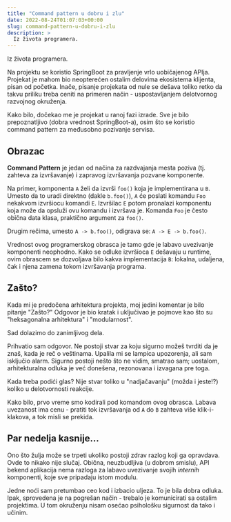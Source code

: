 ```yaml
---
title: "Command pattern u dobru i zlu"
date: 2022-08-24T01:07:03+00:00
slug: command-pattern-u-dobru-i-zlu
description: >
  Iz života programera.
---
```


Iz života programera.

Na projektu se koristio SpringBoot za pravljenje vrlo uobičajenog APIja. Projekat je mahom bio neopterećen ostalim delovima ekosistema klijenta, pisan od početka. Inače, pisanje projekata od nule se dešava toliko retko da takvu priliku treba ceniti na primeren način - uspostavljanjem delotvornog razvojnog okruženja.

Kako bilo, dočekao me je projekat u ranoj fazi izrade. Sve je bilo prepoznatljivo (dobra vrednost SpringBoot-a), osim što se koristio command pattern za međusobno pozivanje servisa.

## Obrazac

**Command Pattern** je jedan od načina za razdvajanja mesta poziva (tj. zahteva za izvršavanje) i zapravog izvršavanja pozvane komponente.

Na primer, komponenta `A` želi da izvrši `foo()` koja je implementirana u `B`. Umesto da to uradi direktno (dakle `b.foo()`), `A` će poslati komandu `Foo` nekakvom izvršiocu komandi `E`. Izvršilac `E` potom pronalazi komponentu koja može da opsluži ovu komandu i izvršava je. Komanda `Foo` je često obična data klasa, praktično argument za `foo()`.

Drugim rečima, umesto `A -> b.foo()`, odigrava se: `A -> E -> b.foo()`.

Vrednost ovog programerskog obrasca je tamo gde je labavo uvezivanje komponenti neophodno. Kako se odluke izvršioca `E` dešavaju u runtime, ovim obrascem se dozvoljava bilo kakva implementacija `B`: lokalna, udaljena, čak i njena zamena tokom izvršavanja programa.

## Zašto?

Kada mi je predočena arhitektura projekta, moj jedini komentar je bilo pitanje "Zašto?" Odgovor je bio kratak i uključivao je pojmove kao što su "heksagonalna arhitektura" i "modularnost".

Sad dolazimo do zanimljivog dela.

Prihvatio sam odgovor. Ne postoji stvar za koju sigurno možeš tvrditi da je znaš, kada je reč o veštinama. Upalila mi se lampica upozorenja, ali sam isključio alarm. Sigurno postoji nešto što ne vidim, smatrao sam; uostalom, arhitekturalna odluka je već donešena, rezonovana i izvagana pre toga.

Kada treba podići glas? Nije stvar toliko u "nadjačavanju" (možda i jeste!?) koliko u delotvornosti reakcije.

Kako bilo, prvo vreme smo kodirali pod komandom ovog obrasca. Labava uvezanost ima cenu - pratiti tok izvršavanja od `A` do `B` zahteva više klik-i-klakova, a tok misli se prekida.

## Par nedelja kasnije...

Ono što žulja može se trpeti ukoliko postoji zdrav razlog koji ga opravdava. Ovde to nikako nije slučaj. Obična, neuzbudljiva (u dobrom smislu), API bekend aplikacija nema razloga za labavo uvezivanje svojih _internih_ komponenti, koje sve pripadaju istom modulu.

Jedne noći sam pretumbao ceo kod i izbacio uljeza. To je bila dobra odluka. Ipak, sprovedena je na pogrešan način - trebalo je komunicirati sa ostalim projektima. U tom okruženju nisam osećao psihološku sigurnost da tako i učinim.
